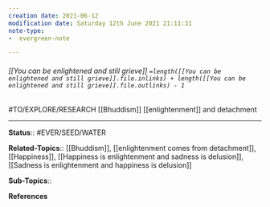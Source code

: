```yaml
---
creation date: 2021-06-12
modification date: Saturday 12th June 2021 21:11:31
note-type: 
-  evergreen-note

---
```


###### [[You can be enlightened and still grieve]] `=length([[You can be enlightened and still grieve]].file.inlinks) + length([[You can be enlightened and still grieve]].file.outlinks) - 1`

#TO/EXPLORE/RESEARCH [[Bhuddism]] [[enlightenment]] and detachment

---

**Status**:: #EVER/SEED/WATER 

**Related-Topics**:: [[Bhuddism]], [[enlightenment comes from detachment]], [[Happiness]], [[Happiness is enlightenment and sadness is delusion]], [[Sadness is enlightenment and happiness is delusion]]
	
**Sub-Topics**::
	
**References**